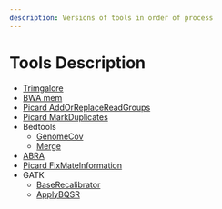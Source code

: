 ```yaml
---
description: Versions of tools in order of process
---
```


# Tools Description

* [Trimgalore](https://github.com/mskcc/cwl-commandlinetools/tree/master/trim_galore_0.6.2)
* [BWA mem](https://github.com/mskcc/cwl-commandlinetools/tree/master/bwa_mem_0.7.12)
* [Picard AddOrReplaceReadGroups](https://github.com/mskcc/cwl-commandlinetools/tree/master/picard_add_or_replace_read_groups_1.96)
* [Picard MarkDuplicates](https://github.com/mskcc/cwl-commandlinetools/tree/master/picard_mark_duplicates_2.8.1)
* Bedtools
  * [GenomeCov](https://github.com/mskcc/cwl-commandlinetools/tree/master/bedtools_genomecov_v2.28.0_cv2)
  * [Merge](https://github.com/mskcc/cwl-commandlinetools/tree/master/bedtools_merge_v2.28.0_cv2)
* [ABRA](https://github.com/mskcc/cwl-commandlinetools/tree/master/abra2_2.17)
* [Picard FixMateInformation](https://github.com/mskcc/cwl-commandlinetools/tree/master/picard_fix_mate_information_1.96)
* GATK
  * [BaseRecalibrator](https://github.com/mskcc/cwl-commandlinetools/tree/master/gatk_BaseRecalibrator_4.1.2.0)
  * [ApplyBQSR](https://github.com/mskcc/cwl-commandlinetools/tree/master/gatk_ApplyBQSR_4.1.2.0)





